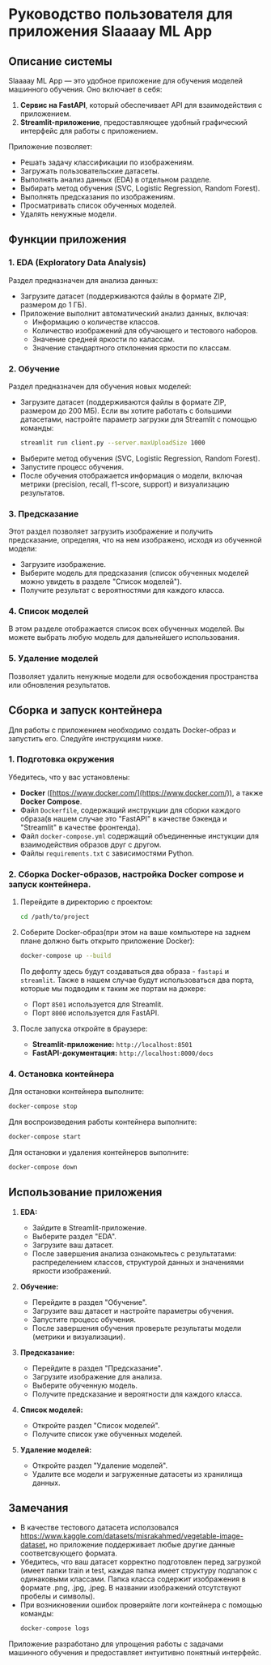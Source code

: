 # Руководство пользователя для приложения Slaaaay ML App

## Описание системы

Slaaaay ML App — это удобное приложение для обучения моделей машинного обучения. Оно включает в себя:

1. **Сервис на FastAPI**, который обеспечивает API для взаимодействия с приложением.
2. **Streamlit-приложение**, предоставляющее удобный графический интерфейс для работы с приложением.

Приложение позволяет:

- Решать задачу классификации по изображениям.
- Загружать пользовательские датасеты.
- Выполнять анализ данных (EDA) в отдельном разделе.
- Выбирать метод обучения (SVC, Logistic Regression, Random Forest).
- Выполнять предсказания по изображениям.
- Просматривать список обученных моделей.
- Удалять ненужные модели.

## Функции приложения

### 1. EDA (Exploratory Data Analysis)

Раздел предназначен для анализа данных:

- Загрузите датасет (поддерживаются файлы в формате ZIP, размером до 1 ГБ).
- Приложение выполнит автоматический анализ данных, включая:
  - Информацию о количестве классов.
  - Количество изображений для обучающего и тестового наборов.
  - Значение средней яркости по калассам.
  - Значение стандартного отклонения яркости по классам.

### 2. Обучение

Раздел предназначен для обучения новых моделей:

- Загрузите датасет (поддерживаются файлы в формате ZIP, размером до 200 МБ). Если вы хотите работать с большими датасетами, настройте параметр загрузки для Streamlit с помощью команды:
  ```bash
  streamlit run client.py --server.maxUploadSize 1000
  ```
- Выберите метод обучения (SVC, Logistic Regression, Random Forest).
- Запустите процесс обучения.
- После обучения отображается информация о модели, включая метрики (precision, recall, f1-score, support) и визуализацию результатов.

### 3. Предсказание

Этот раздел позволяет загрузить изображение и получить предсказание, определяя, что на нем изображено, исходя из обученной модели:

- Загрузите изображение.
- Выберите модель для предсказания (список обученных моделей можно увидеть в разделе "Список моделей").
- Получите результат с вероятностями для каждого класса.

### 4. Список моделей

В этом разделе отображается список всех обученных моделей. Вы можете выбрать любую модель для дальнейшего использования.

### 5. Удаление моделей

Позволяет удалить ненужные модели для освобождения пространства или обновления результатов.

## Сборка и запуск контейнера

Для работы с приложением необходимо создать Docker-образ и запустить его. Следуйте инструкциям ниже.

### 1. Подготовка окружения

Убедитесь, что у вас установлены:

- **Docker** ([https://www.docker.com/](https://www.docker.com/)), а также **Docker Compose**.
- Файл `Dockerfile`, содержащий инструкции для сборки каждого образа(в нашем случае это "FastAPI" в качестве бэкенда и "Streamlit" в качестве фронтенда).
- Файл `docker-compose.yml` содержащий объединенные инстукции для взаимодействия образов друг с другом. 
- Файлы `requirements.txt` с зависимостями Python.

### 2. Сборка Docker-образов, настройка Docker compose и запуск контейнера. 

1. Перейдите в директорию с проектом:
   ```bash
   cd /path/to/project
   ```
2. Соберите Docker-образ(при этом на ваше компьютере на заднем плане должно быть открыто приложение Docker):
   ```bash
   docker-compose up --build
   ```
   По дефолту здесь будут создаваться два образа -  `fastapi` и `streamlit`.
   Также в нашем случае будут использоваться два порта, которые мы подводим к таким же портам на докере:
   - Порт `8501` используется для Streamlit.
   - Порт `8000` используется для FastAPI.

2. После запуска откройте в браузере:

   - **Streamlit-приложение:** `http://localhost:8501`
   - **FastAPI-документация:** `http://localhost:8000/docs`

### 4. Остановка контейнера

Для остановки контейнера выполните:

```bash
docker-compose stop
```

Для воспроизведения работы контейнера выполните:

```bash
docker-compose start
```
Для остановки и удаления контейнеров выполните:

```bash
docker-compose down
```


## Использование приложения

1. **EDA:**

   - Зайдите в Streamlit-приложение.
   - Выберите раздел "EDA".
   - Загрузите ваш датасет.
   - После завершения анализа ознакомьтесь с результатами: распределением классов, структурой данных и значениями яркости изображений.

2. **Обучение:**

   - Перейдите в раздел "Обучение".
   - Загрузите ваш датасет и настройте параметры обучения.
   - Запустите процесс обучения.
   - После завершения обучения проверьте результаты модели (метрики и визуализации).

3. **Предсказание:**

   - Перейдите в раздел "Предсказание".
   - Загрузите изображение для анализа.
   - Выберите обученную модель.
   - Получите предсказание и вероятности для каждого класса.

4. **Список моделей:**

   - Откройте раздел "Список моделей".
   - Получите список уже обученных моделей.

5. **Удаление моделей:**

   - Откройте раздел "Удаление моделей".
   - Удалите все модели и загруженные датасеты из хранилища данных.

## Замечания
- В качестве тестового датасета исползовался https://www.kaggle.com/datasets/misrakahmed/vegetable-image-dataset, но приложение поддерживает любые другие данные соответсвующего формата.
- Убедитесь, что ваш датасет корректно подготовлен перед загрузкой (имеет папки train и test, каждая папка имеет структуру подпапок с одинаковыми классами. Папка класса содержит изображения в формате .png, .jpg, .jpeg. В названии изображений отсутствуют пробелы и символы).
- При возникновении ошибок проверяйте логи контейнера с помощью команды:
  ```bash
  docker-compose logs
  ```

Приложение разработано для упрощения работы с задачами машинного обучения и предоставляет интуитивно понятный интерфейс.
